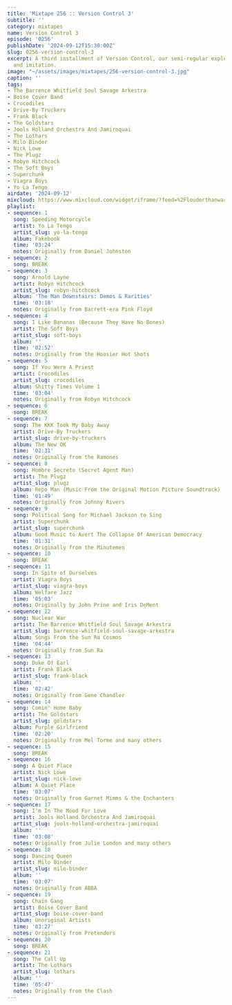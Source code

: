 ```yaml
---
title: 'Mixtape 256 :: Version Control 3'
subtitle: ''
category: mixtapes
name: Version Control 3
episode: '0256'
publishDate: '2024-09-12T15:30:00Z'
slug: 0256-version-control-3
excerpt: A third installment of Version Control, our semi-regular exploration of tribute
  and imitation.
image: "~/assets/images/mixtapes/256-version-control-3.jpg"
caption: ''
tags:
- The Barrence Whitfield Soul Savage Arkestra
- Boise Cover Band
- Crocodiles
- Drive-By Truckers
- Frank Black
- The Goldstars
- Jools Holland Orchestra And Jamiroquai
- The Lothars
- Milo Binder
- Nick Lowe
- The Plugz
- Robyn Hitchcock
- The Soft Boys
- Superchunk
- Viagra Boys
- Yo La Tengo
airdate: '2024-09-12'
mixcloud: https://www.mixcloud.com/widget/iframe/?feed=%2Flouderthanwar%2Fthe-mixtape-256-version-control-3-2024-09-12%2F&hide_artwork=1&hide_cover=1
playlist:
- sequence: 1
  song: Speeding Motorcycle
  artist: Yo La Tengo
  artist_slug: yo-la-tengo
  album: Fakebook
  time: '03:24'
  notes: Originally from Daniel Johnston
- sequence: 2
  song: BREAK
- sequence: 3
  song: Arnold Layne
  artist: Robyn Hitchcock
  artist_slug: robyn-hitchcock
  album: 'The Man Downstairs: Demos & Rarities'
  time: '03:18'
  notes: Originally from Barrett-era Pink Floyd
- sequence: 4
  song: I Like Bananas (Because They Have No Bones)
  artist: The Soft Boys
  artist_slug: soft-boys
  album: ''
  time: '02:52'
  notes: Originally from the Hoosier Hot Shots
- sequence: 5
  song: If You Were A Priest
  artist: Crocodiles
  artist_slug: crocodiles
  album: Shitty Times Volume 1
  time: '03:04'
  notes: Originally from Robyn Hitchcock
- sequence: 6
  song: BREAK
- sequence: 7
  song: The KKK Took My Baby Away
  artist: Drive-By Truckers
  artist_slug: drive-by-truckers
  album: The New OK
  time: '02:31'
  notes: Originally from the Ramones
- sequence: 8
  song: Hombre Secreto (Secret Agent Man)
  artist: The Plugz
  artist_slug: plugz
  album: Repo Man (Music From the Original Motion Picture Soundtrack)
  time: '01:49'
  notes: Originally from Johnny Rivers
- sequence: 9
  song: Political Song for Michael Jackson to Sing
  artist: Superchunk
  artist_slug: superchunk
  album: Good Music to Avert The Collapse Of American Democracy
  time: '01:31'
  notes: Originally from the Minutemen
- sequence: 10
  song: BREAK
- sequence: 11
  song: In Spite of Ourselves
  artist: Viagra Boys
  artist_slug: viagra-boys
  album: Welfare Jazz
  time: '05:03'
  notes: Originally by John Prine and Iris DeMent
- sequence: 12
  song: Nuclear War
  artist: The Barrence Whitfield Soul Savage Arkestra
  artist_slug: barrence-whitfield-soul-savage-arkestra
  album: Songs From the Sun Ra Cosmos
  time: '04:44'
  notes: Originally from Sun Ra
- sequence: 13
  song: Duke Of Earl
  artist: Frank Black
  artist_slug: frank-black
  album: ''
  time: '02:42'
  notes: Originally from Gene Chandler
- sequence: 14
  song: Comin' Home Baby
  artist: The Goldstars
  artist_slug: goldstars
  album: Purple Girlfriend
  time: '02:20'
  notes: Originally from Mel Torme and many others
- sequence: 15
  song: BREAK
- sequence: 16
  song: A Quiet Place
  artist: Nick Lowe
  artist_slug: nick-lowe
  album: A Quiet Place
  time: '03:07'
  notes: Originally from Garnet Mimms & the Enchanters
- sequence: 17
  song: I'm In The Mood For Love
  artist: Jools Holland Orchestra And Jamiroquai
  artist_slug: jools-holland-orchestra-jamiroquai
  album: ''
  time: '03:08'
  notes: Originally from Julie London and many others
- sequence: 18
  song: Dancing Queen
  artist: Milo Binder
  artist_slug: milo-binder
  album: ''
  time: '03:07'
  notes: Originally from ABBA
- sequence: 19
  song: Chain Gang
  artist: Boise Cover Band
  artist_slug: boise-cover-band
  album: Unoriginal Artists
  time: '03:27'
  notes: Originally from Pretenders
- sequence: 20
  song: BREAK
- sequence: 21
  song: The Call Up
  artist: The Lothars
  artist_slug: lothars
  album: ''
  time: '05:47'
  notes: Originally from the Clash
---
```


